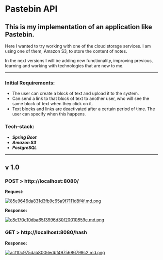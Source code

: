 # Pastebin API

## This is my implementation of an application like Pastebin.

Here I wanted to try working with one of the cloud storage services.
I am using one of them, Amazon S3, to store the content of notes.

In the next versions I will be adding new functionality, improving previous, learning and working with technologies that are new to me.

---

### Initial Requirements:
* The user can create a block of text and upload it to the system.
* Can send a link to that block of text to another user, who will see the same block of text when they click on it.
* Text blocks and links are deactivated after a certain period of time. The user can specify when this happens.

### Tech-stack:
* ***Spring Boot***
* ***Amazon S3***
* ***PostgreSQL***

---

## v 1.0

### POST > http://localhost:8080/

**Request:**

[![85e9646da831d3fb9c65a9f7111d8f4f.md.png](https://imgtr.ee/images/2023/07/13/85e9646da831d3fb9c65a9f7111d8f4f.md.png)](https://imgtr.ee/image/JtfR5)

**Response:**

[![c8e170e10dba65f3996d30f20010859c.md.png](https://imgtr.ee/images/2023/07/13/c8e170e10dba65f3996d30f20010859c.md.png)](https://imgtr.ee/image/Jtxnh)


### GET > http://localhost:8080/hash

**Response:**

[![ac110c975dab8006edbf4975686799c2.md.png](https://imgtr.ee/images/2023/07/13/ac110c975dab8006edbf4975686799c2.md.png)](https://imgtr.ee/image/JtkUb)
